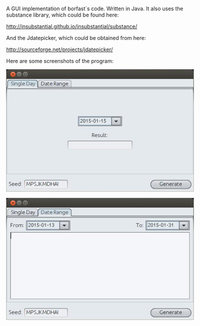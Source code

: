 A GUI implementation of borfast`s code. Written in Java.
It also uses the substance library, which could be found here:

http://insubstantial.github.io/insubstantial/substance/

And the Jdatepicker, which could be obtained from here:

http://sourceforge.net/projects/jdatepicker/

Here are some screenshots of the program:

[![single day generator](https://raw.githubusercontent.com/Horadrim/Arris-POD_GUI/master/screnshots/singleday.jpg)](#)

[![date range generator](https://raw.githubusercontent.com/Horadrim/Arris-POD_GUI/master/screnshots/daterange.jpg)](#)



